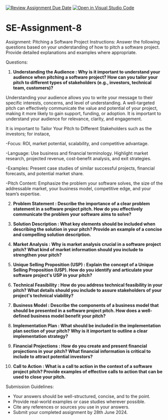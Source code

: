 [![Review Assignment Due Date](https://classroom.github.com/assets/deadline-readme-button-22041afd0340ce965d47ae6ef1cefeee28c7c493a6346c4f15d667ab976d596c.svg)](https://classroom.github.com/a/4bgukiqw)
[![Open in Visual Studio Code](https://classroom.github.com/assets/open-in-vscode-2e0aaae1b6195c2367325f4f02e2d04e9abb55f0b24a779b69b11b9e10269abc.svg)](https://classroom.github.com/online_ide?assignment_repo_id=15321345&assignment_repo_type=AssignmentRepo)

# SE-Assignment-8

 Assignment: Pitching a Software Project
 Instructions:
Answer the following questions based on your understanding of how to pitch a software project. Provide detailed explanations and examples where appropriate.

 Questions:

1. **Understanding the Audience : Why is it important to understand your audience when pitching a software project? How can you tailor your pitch to different types of stakeholders (e.g., investors, technical team, customers)?**

 Understanding your audience allows you to write your message to their specific interests, concerns, and level of understanding. A well-targeted pitch can effectively communicate the value and potential of your project, making it more likely to gain support, funding, or adoption. It is important to understand your audience for relevance, clarity, and engagement.

 It is important to Tailor Your Pitch to Different Stakeholders such as the investors; for instace, 

 -Focus: ROI, market potential, scalability, and competitive advantage.

 -Language: Use business and financial terminology. Highlight market research, projected revenue, cost-benefit analysis, and exit strategies.

 -Examples: Present case studies of similar successful projects, financial forecasts, and potential market share.

 -Pitch Content: Emphasize the problem your software solves, the size of the addressable market, your business model, competitive edge, and your team’s expertise.



2. **Problem Statement : Describe the importance of a clear problem statement in a software project pitch. How do you effectively communicate the problem your software aims to solve?**

3. **Solution Description : What key elements should be included when describing the solution in your pitch? Provide an example of a concise and compelling solution description.**

4. **Market Analysis : Why is market analysis crucial in a software project pitch? What kind of market information should you include to strengthen your pitch?**

5. **Unique Selling Proposition (USP) : Explain the concept of a Unique Selling Proposition (USP). How do you identify and articulate your software project's USP in your pitch?**

6. **Technical Feasibility : How do you address technical feasibility in your pitch? What details should you include to assure stakeholders of your project's technical viability?**

7. **Business Model : Describe the components of a business model that should be presented in a software project pitch. How does a well-defined business model benefit your pitch?**

8. **Implementation Plan : What should be included in the implementation plan section of your pitch? Why is it important to outline a clear implementation strategy?**

9. **Financial Projections : How do you create and present financial projections in your pitch? What financial information is critical to include to attract potential investors?**

10. **Call to Action : What is a call to action in the context of a software project pitch? Provide examples of effective calls to action that can be used to close your pitch.**

 Submission Guidelines:

- Your answers should be well-structured, concise, and to the point.
- Provide real-world examples or case studies wherever possible.
- Cite any references or sources you use in your answers.
- Submit your completed assignment by 28th June 2024.
